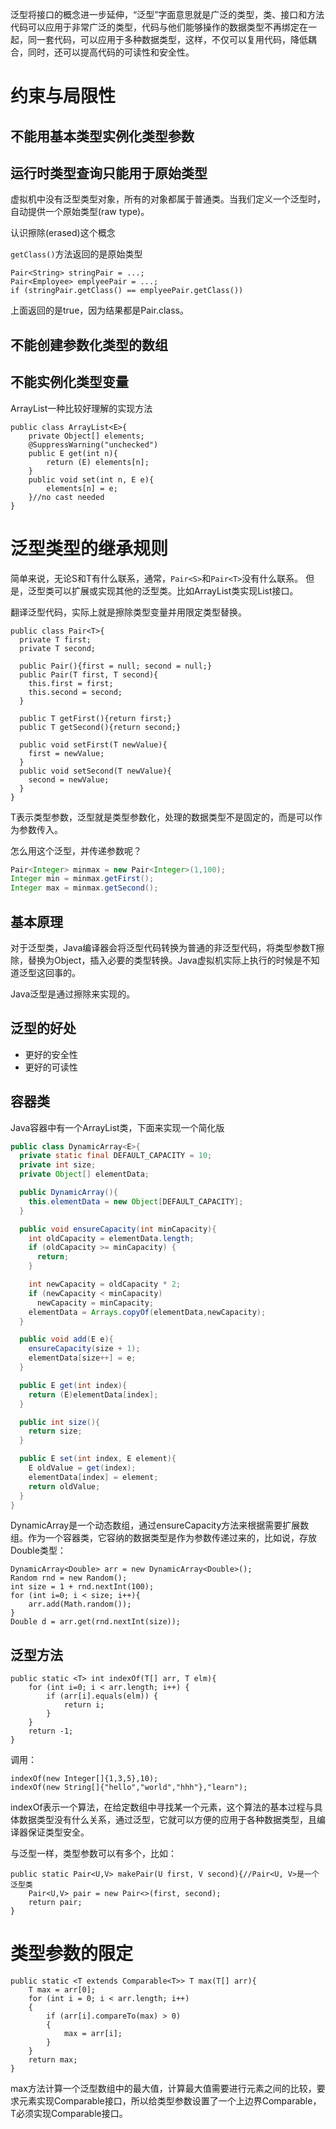 泛型将接口的概念进一步延伸，“泛型”字面意思就是广泛的类型，类、接口和方法代码可以应用于非常广泛的类型，代码与他们能够操作的数据类型不再绑定在一起，同一套代码，可以应用于多种数据类型，这样，不仅可以复用代码，降低耦合，同时，还可以提高代码的可读性和安全性。

约束与局限性
=====
不能用基本类型实例化类型参数
---------------------

运行时类型查询只能用于原始类型
----------------------
虚拟机中没有泛型类型对象，所有的对象都属于普通类。当我们定义一个泛型时，自动提供一个原始类型(raw type)。

认识擦除(erased)这个概念

`getClass()`方法返回的是原始类型
```
Pair<String> stringPair = ...;
Pair<Employee> emplyeePair = ...;
if (stringPair.getClass() == emplyeePair.getClass())
```
上面返回的是true，因为结果都是Pair.class。

不能创建参数化类型的数组
-----------------

不能实例化类型变量
----------
ArrayList一种比较好理解的实现方法
```
public class ArrayList<E>{
    private Object[] elements;
    @SuppressWarning("unchecked")
    public E get(int n){
        return (E) elements[n];
    }
    public void set(int n, E e){
        elements[n] = e;
    }//no cast needed
}
```


泛型类型的继承规则
============
简单来说，无论S和T有什么联系，通常，`Pair<S>`和`Pair<T>`没有什么联系。
但是，泛型类可以扩展或实现其他的泛型类。比如ArrayList<T>类实现List<T>接口。

翻译泛型代码，实际上就是擦除类型变量并用限定类型替换。

```
public class Pair<T>{
  private T first;
  private T second;

  public Pair(){first = null; second = null;}
  public Pair(T first, T second){
    this.first = first;
    this.second = second;
  }

  public T getFirst(){return first;}
  public T getSecond(){return second;}

  public void setFirst(T newValue){
    first = newValue;
  }
  public void setSecond(T newValue){
    second = newValue;
  }
}
```
T表示类型参数，泛型就是类型参数化，处理的数据类型不是固定的，而是可以作为参数传入。

怎么用这个泛型，并传递参数呢？
```java
Pair<Integer> minmax = new Pair<Integer>(1,100);
Integer min = minmax.getFirst();
Integer max = minmax.getSecond();
```

基本原理
------
对于泛型类，Java编译器会将泛型代码转换为普通的非泛型代码，将类型参数T擦除，替换为Object，插入必要的类型转换。Java虚拟机实际上执行的时候是不知道泛型这回事的。

Java泛型是通过擦除来实现的。

泛型的好处
-------
* 更好的安全性
* 更好的可读性


容器类
------
Java容器中有一个ArrayList类，下面来实现一个简化版
```java
public class DynamicArray<E>{
  private static final DEFAULT_CAPACITY = 10;
  private int size;
  private Object[] elementData;

  public DynamicArray(){
    this.elementData = new Object[DEFAULT_CAPACITY];
  }

  public void ensureCapacity(int minCapacity){
    int oldCapacity = elementData.length;
    if (oldCapacity >= minCapacity) {
      return;
    }

    int newCapacity = oldCapacity * 2;
    if (newCapacity < minCapacity)
      newCapacity = minCapacity;
    elementData = Arrays.copyOf(elementData,newCapacity);
  }

  public void add(E e){
    ensureCapacity(size + 1);
    elementData[size++] = e;
  }

  public E get(int index){
    return (E)elementData[index];
  }

  public int size(){
    return size;
  }

  public E set(int index, E element){
    E oldValue = get(index);
    elementData[index] = element;
    return oldValue;
  }
}
```
DynamicArray是一个动态数组，通过ensureCapacity方法来根据需要扩展数组。作为一个容器类，它容纳的数据类型是作为参数传递过来的，比如说，存放Double类型：
```
DynamicArray<Double> arr = new DynamicArray<Double>();
Random rnd = new Random();
int size = 1 + rnd.nextInt(100);
for (int i=0; i < size; i++){
	arr.add(Math.random());
}
Double d = arr.get(rnd.nextInt(size));
```

泛型方法
--------
```
public static <T> int indexOf(T[] arr, T elm){
	for (int i=0; i < arr.length; i++) {
		if (arr[i].equals(elm)) {
			return i;
		}
	}
	return -1;
}
```

调用：
```
indexOf(new Integer[]{1,3,5},10);
indexOf(new String[]{"hello","world","hhh"},"learn");
```
indexOf表示一个算法，在给定数组中寻找某一个元素，这个算法的基本过程与具体数据类型没有什么关系，通过泛型，它就可以方便的应用于各种数据类型，且编译器保证类型安全。

与泛型一样，类型参数可以有多个，比如：
```
public static Pair<U,V> makePair(U first, V second){//Pair<U, V>是一个泛型类
	Pair<U,V> pair = new Pair<>(first, second);
	return pair;
}

```

类型参数的限定
============
```
public static <T extends Comparable<T>> T max(T[] arr){
	T max = arr[0];
	for (int i = 0; i < arr.length; i++)
	{
		if (arr[i].compareTo(max) > 0)
		{
			max = arr[i];
		}
	}
	return max;
}
```
max方法计算一个泛型数组中的最大值，计算最大值需要进行元素之间的比较，要求元素实现Comparable接口，所以给类型参数设置了一个上边界Comparable，T必须实现Comparable接口。
